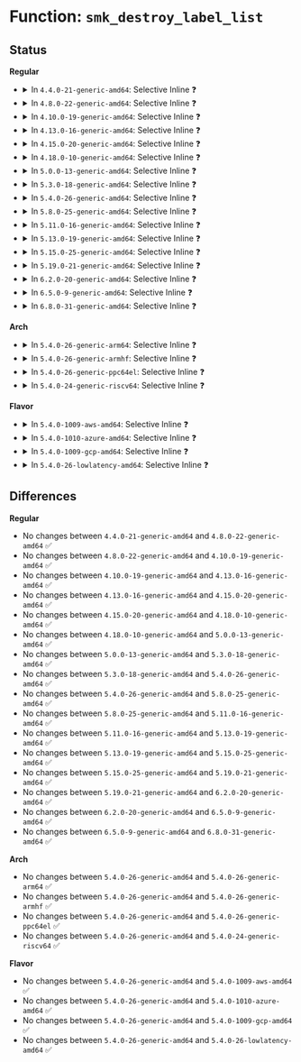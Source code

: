 # Function: <code>smk_destroy_label_list</code>

## Status
<b>Regular</b>
<ul>
<li>
<details>
<summary>In <code>4.4.0-21-generic-amd64</code>: Selective Inline ❓</summary>

```c
void smk_destroy_label_list(struct list_head * list)
```

```json
{
  "name": "smk_destroy_label_list",
  "collision_type": "Unique Global",
  "inline_type": "Selective",
  "funcs": [
    {
      "addr": 18446744071582404978,
      "name": "smk_destroy_label_list",
      "external": true,
      "loc": "security/smack/smackfs.c:2014",
      "file": "security/smack/smackfs.c",
      "inline": "not declared, inlined",
      "caller_inline": [
        "security/smack/smackfs.c:smk_write_onlycap",
        "security/smack/smackfs.c:smk_write_relabel_self",
        "security/smack/smackfs.c:smk_write_relabel_self"
      ],
      "caller_func": [
        "security/smack/smack_lsm.c:smack_cred_free",
        "security/smack/smack_lsm.c:smack_setprocattr",
        "security/smack/smack_lsm.c:smack_cred_prepare"
      ]
    }
  ],
  "symbols": [
    {
      "addr": 18446744071582408992,
      "name": "smk_destroy_label_list",
      "section": ".text",
      "bind": "STB_GLOBAL",
      "size": 59
    }
  ]
}
```
</details>
</li>
<li>
<details>
<summary>In <code>4.8.0-22-generic-amd64</code>: Selective Inline ❓</summary>

```c
void smk_destroy_label_list(struct list_head * list)
```

```json
{
  "name": "smk_destroy_label_list",
  "collision_type": "Unique Global",
  "inline_type": "Selective",
  "funcs": [
    {
      "addr": 18446744071582626085,
      "name": "smk_destroy_label_list",
      "external": true,
      "loc": "security/smack/smackfs.c:1983",
      "file": "security/smack/smackfs.c",
      "inline": "not declared, inlined",
      "caller_inline": [
        "security/smack/smackfs.c:smk_write_relabel_self",
        "security/smack/smackfs.c:smk_write_relabel_self",
        "security/smack/smackfs.c:smk_write_onlycap"
      ],
      "caller_func": [
        "security/smack/smack_lsm.c:smack_setprocattr",
        "security/smack/smack_lsm.c:smack_cred_prepare",
        "security/smack/smack_lsm.c:smack_cred_free"
      ]
    }
  ],
  "symbols": [
    {
      "addr": 18446744071582630400,
      "name": "smk_destroy_label_list",
      "section": ".text",
      "bind": "STB_GLOBAL",
      "size": 59
    }
  ]
}
```
</details>
</li>
<li>
<details>
<summary>In <code>4.10.0-19-generic-amd64</code>: Selective Inline ❓</summary>

```c
void smk_destroy_label_list(struct list_head * list)
```

```json
{
  "name": "smk_destroy_label_list",
  "collision_type": "Unique Global",
  "inline_type": "Selective",
  "funcs": [
    {
      "addr": 18446744071582719509,
      "name": "smk_destroy_label_list",
      "external": true,
      "loc": "security/smack/smackfs.c:1983",
      "file": "security/smack/smackfs.c",
      "inline": "not declared, inlined",
      "caller_inline": [
        "security/smack/smackfs.c:smk_write_relabel_self",
        "security/smack/smackfs.c:smk_write_relabel_self",
        "security/smack/smackfs.c:smk_write_onlycap"
      ],
      "caller_func": [
        "security/smack/smack_lsm.c:smack_setprocattr",
        "security/smack/smack_lsm.c:smack_cred_prepare",
        "security/smack/smack_lsm.c:smack_cred_free"
      ]
    }
  ],
  "symbols": [
    {
      "addr": 18446744071582723504,
      "name": "smk_destroy_label_list",
      "section": ".text",
      "bind": "STB_GLOBAL",
      "size": 59
    }
  ]
}
```
</details>
</li>
<li>
<details>
<summary>In <code>4.13.0-16-generic-amd64</code>: Selective Inline ❓</summary>

```c
void smk_destroy_label_list(struct list_head * list)
```

```json
{
  "name": "smk_destroy_label_list",
  "collision_type": "Unique Global",
  "inline_type": "Selective",
  "funcs": [
    {
      "addr": 18446744071582811130,
      "name": "smk_destroy_label_list",
      "external": true,
      "loc": "security/smack/smackfs.c:1988",
      "file": "security/smack/smackfs.c",
      "inline": "not declared, inlined",
      "caller_inline": [
        "security/smack/smackfs.c:smk_write_relabel_self",
        "security/smack/smackfs.c:smk_write_relabel_self",
        "security/smack/smackfs.c:smk_write_onlycap"
      ],
      "caller_func": [
        "security/smack/smack_lsm.c:smack_setprocattr",
        "security/smack/smack_lsm.c:smack_cred_prepare",
        "security/smack/smack_lsm.c:smack_cred_free"
      ]
    }
  ],
  "symbols": [
    {
      "addr": 18446744071582816064,
      "name": "smk_destroy_label_list",
      "section": ".text",
      "bind": "STB_GLOBAL",
      "size": 59
    }
  ]
}
```
</details>
</li>
<li>
<details>
<summary>In <code>4.15.0-20-generic-amd64</code>: Selective Inline ❓</summary>

```c
void smk_destroy_label_list(struct list_head * list)
```

```json
{
  "name": "smk_destroy_label_list",
  "collision_type": "Unique Global",
  "inline_type": "Selective",
  "funcs": [
    {
      "addr": 18446744071582967946,
      "name": "smk_destroy_label_list",
      "external": true,
      "loc": "security/smack/smackfs.c:1988",
      "file": "security/smack/smackfs.c",
      "inline": "not declared, inlined",
      "caller_inline": [
        "security/smack/smackfs.c:smk_write_relabel_self",
        "security/smack/smackfs.c:smk_write_relabel_self",
        "security/smack/smackfs.c:smk_write_onlycap"
      ],
      "caller_func": [
        "security/smack/smack_lsm.c:smack_setprocattr",
        "security/smack/smack_lsm.c:smack_cred_prepare",
        "security/smack/smack_lsm.c:smack_cred_free"
      ]
    }
  ],
  "symbols": [
    {
      "addr": 18446744071582972880,
      "name": "smk_destroy_label_list",
      "section": ".text",
      "bind": "STB_GLOBAL",
      "size": 59
    }
  ]
}
```
</details>
</li>
<li>
<details>
<summary>In <code>4.18.0-10-generic-amd64</code>: Selective Inline ❓</summary>

```c
void smk_destroy_label_list(struct list_head * list)
```

```json
{
  "name": "smk_destroy_label_list",
  "collision_type": "Unique Global",
  "inline_type": "Selective",
  "funcs": [
    {
      "addr": 18446744071583168851,
      "name": "smk_destroy_label_list",
      "external": true,
      "loc": "security/smack/smackfs.c:1988",
      "file": "security/smack/smackfs.c",
      "inline": "not declared, inlined",
      "caller_inline": [
        "security/smack/smackfs.c:smk_write_relabel_self",
        "security/smack/smackfs.c:smk_write_relabel_self",
        "security/smack/smackfs.c:smk_write_onlycap"
      ],
      "caller_func": [
        "security/smack/smack_lsm.c:smack_setprocattr",
        "security/smack/smack_lsm.c:smack_cred_prepare",
        "security/smack/smack_lsm.c:smack_cred_free"
      ]
    }
  ],
  "symbols": [
    {
      "addr": 18446744071583172784,
      "name": "smk_destroy_label_list",
      "section": ".text",
      "bind": "STB_GLOBAL",
      "size": 59
    }
  ]
}
```
</details>
</li>
<li>
<details>
<summary>In <code>5.0.0-13-generic-amd64</code>: Selective Inline ❓</summary>

```c
void smk_destroy_label_list(struct list_head * list)
```

```json
{
  "name": "smk_destroy_label_list",
  "collision_type": "Unique Global",
  "inline_type": "Selective",
  "funcs": [
    {
      "addr": 18446744071583278945,
      "name": "smk_destroy_label_list",
      "external": true,
      "loc": "security/smack/smackfs.c:1988",
      "file": "security/smack/smackfs.c",
      "inline": "not declared, inlined",
      "caller_inline": [
        "security/smack/smackfs.c:smk_write_relabel_self",
        "security/smack/smackfs.c:smk_write_relabel_self",
        "security/smack/smackfs.c:smk_write_onlycap"
      ],
      "caller_func": [
        "security/smack/smack_lsm.c:smack_setprocattr",
        "security/smack/smack_lsm.c:smack_cred_prepare",
        "security/smack/smack_lsm.c:smack_cred_free"
      ]
    }
  ],
  "symbols": [
    {
      "addr": 18446744071583289088,
      "name": "smk_destroy_label_list",
      "section": ".text",
      "bind": "STB_GLOBAL",
      "size": 59
    }
  ]
}
```
</details>
</li>
<li>
<details>
<summary>In <code>5.3.0-18-generic-amd64</code>: Selective Inline ❓</summary>

```c
void smk_destroy_label_list(struct list_head * list)
```

```json
{
  "name": "smk_destroy_label_list",
  "collision_type": "Unique Global",
  "inline_type": "Selective",
  "funcs": [
    {
      "addr": 18446744071583466413,
      "name": "smk_destroy_label_list",
      "external": true,
      "loc": "security/smack/smackfs.c:1960",
      "file": "security/smack/smackfs.c",
      "inline": "not declared, inlined",
      "caller_inline": [
        "security/smack/smackfs.c:smk_write_relabel_self",
        "security/smack/smackfs.c:smk_write_relabel_self",
        "security/smack/smackfs.c:smk_write_onlycap"
      ],
      "caller_func": [
        "security/smack/smack_lsm.c:smack_setprocattr",
        "security/smack/smack_lsm.c:smack_cred_prepare",
        "security/smack/smack_lsm.c:smack_cred_free"
      ]
    }
  ],
  "symbols": [
    {
      "addr": 18446744071583476384,
      "name": "smk_destroy_label_list",
      "section": ".text",
      "bind": "STB_GLOBAL",
      "size": 56
    }
  ]
}
```
</details>
</li>
<li>
<details>
<summary>In <code>5.4.0-26-generic-amd64</code>: Selective Inline ❓</summary>

```c
void smk_destroy_label_list(struct list_head * list)
```

```json
{
  "name": "smk_destroy_label_list",
  "collision_type": "Unique Global",
  "inline_type": "Selective",
  "funcs": [
    {
      "addr": 18446744071583572365,
      "name": "smk_destroy_label_list",
      "external": true,
      "loc": "security/smack/smackfs.c:1960",
      "file": "security/smack/smackfs.c",
      "inline": "not declared, inlined",
      "caller_inline": [
        "security/smack/smackfs.c:smk_write_relabel_self",
        "security/smack/smackfs.c:smk_write_relabel_self",
        "security/smack/smackfs.c:smk_write_onlycap"
      ],
      "caller_func": [
        "security/smack/smack_lsm.c:smack_setprocattr",
        "security/smack/smack_lsm.c:smack_cred_prepare",
        "security/smack/smack_lsm.c:smack_cred_free"
      ]
    }
  ],
  "symbols": [
    {
      "addr": 18446744071583582336,
      "name": "smk_destroy_label_list",
      "section": ".text",
      "bind": "STB_GLOBAL",
      "size": 56
    }
  ]
}
```
</details>
</li>
<li>
<details>
<summary>In <code>5.8.0-25-generic-amd64</code>: Selective Inline ❓</summary>

```c
void smk_destroy_label_list(struct list_head * list)
```

```json
{
  "name": "smk_destroy_label_list",
  "collision_type": "Unique Global",
  "inline_type": "Selective",
  "funcs": [
    {
      "addr": 18446744071583933047,
      "name": "smk_destroy_label_list",
      "external": true,
      "loc": "security/smack/smackfs.c:1979",
      "file": "security/smack/smackfs.c",
      "inline": "not declared, inlined",
      "caller_inline": [
        "security/smack/smackfs.c:smk_write_relabel_self",
        "security/smack/smackfs.c:smk_write_relabel_self",
        "security/smack/smackfs.c:smk_write_onlycap"
      ],
      "caller_func": [
        "security/smack/smack_lsm.c:smack_setprocattr",
        "security/smack/smack_lsm.c:smack_cred_prepare",
        "security/smack/smack_lsm.c:smack_cred_free"
      ]
    }
  ],
  "symbols": [
    {
      "addr": 18446744071583934928,
      "name": "smk_destroy_label_list",
      "section": ".text",
      "bind": "STB_GLOBAL",
      "size": 56
    }
  ]
}
```
</details>
</li>
<li>
<details>
<summary>In <code>5.11.0-16-generic-amd64</code>: Selective Inline ❓</summary>

```c
void smk_destroy_label_list(struct list_head * list)
```

```json
{
  "name": "smk_destroy_label_list",
  "collision_type": "Unique Global",
  "inline_type": "Selective",
  "funcs": [
    {
      "addr": 18446744071584053303,
      "name": "smk_destroy_label_list",
      "external": true,
      "loc": "security/smack/smackfs.c:1987",
      "file": "security/smack/smackfs.c",
      "inline": "not declared, inlined",
      "caller_inline": [
        "security/smack/smackfs.c:smk_write_relabel_self",
        "security/smack/smackfs.c:smk_write_relabel_self",
        "security/smack/smackfs.c:smk_write_onlycap"
      ],
      "caller_func": [
        "security/smack/smack_lsm.c:smack_setprocattr",
        "security/smack/smack_lsm.c:smack_cred_prepare",
        "security/smack/smack_lsm.c:smack_cred_free"
      ]
    }
  ],
  "symbols": [
    {
      "addr": 18446744071584055200,
      "name": "smk_destroy_label_list",
      "section": ".text",
      "bind": "STB_GLOBAL",
      "size": 56
    }
  ]
}
```
</details>
</li>
<li>
<details>
<summary>In <code>5.13.0-19-generic-amd64</code>: Selective Inline ❓</summary>

```c
void smk_destroy_label_list(struct list_head * list)
```

```json
{
  "name": "smk_destroy_label_list",
  "collision_type": "Unique Global",
  "inline_type": "Selective",
  "funcs": [
    {
      "addr": 18446744071584083078,
      "name": "smk_destroy_label_list",
      "external": true,
      "loc": "security/smack/smackfs.c:1989",
      "file": "security/smack/smackfs.c",
      "inline": "not declared, inlined",
      "caller_inline": [
        "security/smack/smackfs.c:smk_write_relabel_self",
        "security/smack/smackfs.c:smk_write_relabel_self",
        "security/smack/smackfs.c:smk_write_onlycap"
      ],
      "caller_func": [
        "security/smack/smack_lsm.c:smack_setprocattr",
        "security/smack/smack_lsm.c:smack_cred_prepare",
        "security/smack/smack_lsm.c:smack_cred_free"
      ]
    }
  ],
  "symbols": [
    {
      "addr": 18446744071584083200,
      "name": "smk_destroy_label_list",
      "section": ".text",
      "bind": "STB_GLOBAL",
      "size": 56
    }
  ]
}
```
</details>
</li>
<li>
<details>
<summary>In <code>5.15.0-25-generic-amd64</code>: Selective Inline ❓</summary>

```c
void smk_destroy_label_list(struct list_head * list)
```

```json
{
  "name": "smk_destroy_label_list",
  "collision_type": "Unique Global",
  "inline_type": "Selective",
  "funcs": [
    {
      "addr": 18446744071584455894,
      "name": "smk_destroy_label_list",
      "external": true,
      "loc": "security/smack/smackfs.c:1990",
      "file": "security/smack/smackfs.c",
      "inline": "not declared, inlined",
      "caller_inline": [
        "security/smack/smackfs.c:smk_write_relabel_self",
        "security/smack/smackfs.c:smk_write_relabel_self",
        "security/smack/smackfs.c:smk_write_onlycap"
      ],
      "caller_func": [
        "security/smack/smack_lsm.c:smack_setprocattr",
        "security/smack/smack_lsm.c:smack_cred_prepare",
        "security/smack/smack_lsm.c:smack_cred_free"
      ]
    }
  ],
  "symbols": [
    {
      "addr": 18446744071584456016,
      "name": "smk_destroy_label_list",
      "section": ".text",
      "bind": "STB_GLOBAL",
      "size": 56
    }
  ]
}
```
</details>
</li>
<li>
<details>
<summary>In <code>5.19.0-21-generic-amd64</code>: Selective Inline ❓</summary>

```c
void smk_destroy_label_list(struct list_head * list)
```

```json
{
  "name": "smk_destroy_label_list",
  "collision_type": "Unique Global",
  "inline_type": "Selective",
  "funcs": [
    {
      "addr": 18446744071585089975,
      "name": "smk_destroy_label_list",
      "external": true,
      "loc": "security/smack/smackfs.c:1989",
      "file": "security/smack/smackfs.c",
      "inline": "not declared, inlined",
      "caller_inline": [
        "security/smack/smackfs.c:smk_write_relabel_self",
        "security/smack/smackfs.c:smk_write_relabel_self",
        "security/smack/smackfs.c:smk_write_onlycap"
      ],
      "caller_func": [
        "security/smack/smack_lsm.c:smack_setprocattr",
        "security/smack/smack_lsm.c:smack_cred_prepare",
        "security/smack/smack_lsm.c:smack_cred_free"
      ]
    }
  ],
  "symbols": [
    {
      "addr": 18446744071585090112,
      "name": "smk_destroy_label_list",
      "section": ".text",
      "bind": "STB_GLOBAL",
      "size": 62
    }
  ]
}
```
</details>
</li>
<li>
<details>
<summary>In <code>6.2.0-20-generic-amd64</code>: Selective Inline ❓</summary>

```c
void smk_destroy_label_list(struct list_head * list)
```

```json
{
  "name": "smk_destroy_label_list",
  "collision_type": "Unique Global",
  "inline_type": "Selective",
  "funcs": [
    {
      "addr": 18446744071585813559,
      "name": "smk_destroy_label_list",
      "external": true,
      "loc": "security/smack/smackfs.c:1989",
      "file": "security/smack/smackfs.c",
      "inline": "not declared, inlined",
      "caller_inline": [
        "security/smack/smackfs.c:smk_write_relabel_self",
        "security/smack/smackfs.c:smk_write_relabel_self",
        "security/smack/smackfs.c:smk_write_onlycap"
      ],
      "caller_func": [
        "security/smack/smack_lsm.c:smack_setprocattr",
        "security/smack/smack_lsm.c:smack_cred_prepare",
        "security/smack/smack_lsm.c:smack_cred_free"
      ]
    }
  ],
  "symbols": [
    {
      "addr": 18446744071585813712,
      "name": "smk_destroy_label_list",
      "section": ".text",
      "bind": "STB_GLOBAL",
      "size": 62
    }
  ]
}
```
</details>
</li>
<li>
<details>
<summary>In <code>6.5.0-9-generic-amd64</code>: Selective Inline ❓</summary>

```c
void smk_destroy_label_list(struct list_head * list)
```

```json
{
  "name": "smk_destroy_label_list",
  "collision_type": "Unique Global",
  "inline_type": "Selective",
  "funcs": [
    {
      "addr": 18446744071586045463,
      "name": "smk_destroy_label_list",
      "external": true,
      "loc": "security/smack/smackfs.c:2000",
      "file": "security/smack/smackfs.c",
      "inline": "not declared, inlined",
      "caller_inline": [
        "security/smack/smackfs.c:smk_write_relabel_self",
        "security/smack/smackfs.c:smk_write_relabel_self",
        "security/smack/smackfs.c:smk_write_onlycap"
      ],
      "caller_func": [
        "security/smack/smack_lsm.c:smack_setprocattr",
        "security/smack/smack_lsm.c:smack_cred_prepare",
        "security/smack/smack_lsm.c:smack_cred_free"
      ]
    }
  ],
  "symbols": [
    {
      "addr": 18446744071586045616,
      "name": "smk_destroy_label_list",
      "section": ".text",
      "bind": "STB_GLOBAL",
      "size": 62
    }
  ]
}
```
</details>
</li>
<li>
<details>
<summary>In <code>6.8.0-31-generic-amd64</code>: Selective Inline ❓</summary>

```c
void smk_destroy_label_list(struct list_head * list)
```

```json
{
  "name": "smk_destroy_label_list",
  "collision_type": "Unique Global",
  "inline_type": "Selective",
  "funcs": [
    {
      "addr": 18446744071586294074,
      "name": "smk_destroy_label_list",
      "external": true,
      "loc": "security/smack/smackfs.c:2012",
      "file": "security/smack/smackfs.c",
      "inline": "not declared, inlined",
      "caller_inline": [
        "security/smack/smackfs.c:smk_write_relabel_self",
        "security/smack/smackfs.c:smk_write_relabel_self",
        "security/smack/smackfs.c:smk_write_onlycap"
      ],
      "caller_func": [
        "security/smack/smack_lsm.c:do_setattr",
        "security/smack/smack_lsm.c:smack_cred_prepare",
        "security/smack/smack_lsm.c:smack_cred_free"
      ]
    }
  ],
  "symbols": [
    {
      "addr": 18446744071586294224,
      "name": "smk_destroy_label_list",
      "section": ".text",
      "bind": "STB_GLOBAL",
      "size": 62
    }
  ]
}
```
</details>
</li>
</ul>
<b>Arch</b>
<ul>
<li>
<details>
<summary>In <code>5.4.0-26-generic-arm64</code>: Selective Inline ❓</summary>

```c
void smk_destroy_label_list(struct list_head * list)
```

```json
{
  "name": "smk_destroy_label_list",
  "collision_type": "Unique Global",
  "inline_type": "Selective",
  "funcs": [
    {
      "addr": 18446603336495349832,
      "name": "smk_destroy_label_list",
      "external": true,
      "loc": "security/smack/smackfs.c:1960",
      "file": "security/smack/smackfs.c",
      "inline": "not declared, inlined",
      "caller_inline": [
        "security/smack/smackfs.c:smk_write_relabel_self",
        "security/smack/smackfs.c:smk_write_relabel_self",
        "security/smack/smackfs.c:smk_write_onlycap"
      ],
      "caller_func": [
        "security/smack/smack_lsm.c:smack_setprocattr",
        "security/smack/smack_lsm.c:smack_cred_prepare",
        "security/smack/smack_lsm.c:smack_cred_free"
      ]
    }
  ],
  "symbols": [
    {
      "addr": 18446603336495361624,
      "name": "smk_destroy_label_list",
      "section": ".text",
      "bind": "STB_GLOBAL",
      "size": 80
    }
  ]
}
```
</details>
</li>
<li>
<details>
<summary>In <code>5.4.0-26-generic-armhf</code>: Selective Inline ❓</summary>

```c
void smk_destroy_label_list(struct list_head * list)
```

```json
{
  "name": "smk_destroy_label_list",
  "collision_type": "Unique Global",
  "inline_type": "Selective",
  "funcs": [
    {
      "addr": 3228725424,
      "name": "smk_destroy_label_list",
      "external": true,
      "loc": "security/smack/smackfs.c:1960",
      "file": "security/smack/smackfs.c",
      "inline": "not declared, inlined",
      "caller_inline": [
        "security/smack/smackfs.c:smk_write_relabel_self",
        "security/smack/smackfs.c:smk_write_relabel_self",
        "security/smack/smackfs.c:smk_write_onlycap"
      ],
      "caller_func": [
        "security/smack/smack_lsm.c:smack_setprocattr",
        "security/smack/smack_lsm.c:smack_cred_prepare",
        "security/smack/smack_lsm.c:smack_cred_free"
      ]
    }
  ],
  "symbols": [
    {
      "addr": 3228736604,
      "name": "smk_destroy_label_list",
      "section": ".text",
      "bind": "STB_GLOBAL",
      "size": 72
    }
  ]
}
```
</details>
</li>
<li>
<details>
<summary>In <code>5.4.0-26-generic-ppc64el</code>: Selective Inline ❓</summary>

```c
void smk_destroy_label_list(struct list_head * list)
```

```json
{
  "name": "smk_destroy_label_list",
  "collision_type": "Unique Global",
  "inline_type": "Selective",
  "funcs": [
    {
      "addr": 13835058055289369244,
      "name": "smk_destroy_label_list",
      "external": true,
      "loc": "security/smack/smackfs.c:1960",
      "file": "security/smack/smackfs.c",
      "inline": "not declared, inlined",
      "caller_inline": [
        "security/smack/smackfs.c:smk_write_relabel_self",
        "security/smack/smackfs.c:smk_write_relabel_self",
        "security/smack/smackfs.c:smk_write_onlycap"
      ],
      "caller_func": [
        "security/smack/smack_lsm.c:smack_setprocattr",
        "security/smack/smack_lsm.c:smack_cred_prepare",
        "security/smack/smack_lsm.c:smack_cred_free"
      ]
    }
  ],
  "symbols": [
    {
      "addr": 13835058055289373280,
      "name": "smk_destroy_label_list",
      "section": ".text",
      "bind": "STB_GLOBAL",
      "size": 120
    }
  ]
}
```
</details>
</li>
<li>
<details>
<summary>In <code>5.4.0-24-generic-riscv64</code>: Selective Inline ❓</summary>

```c
void smk_destroy_label_list(struct list_head * list)
```

```json
{
  "name": "smk_destroy_label_list",
  "collision_type": "Unique Global",
  "inline_type": "Selective",
  "funcs": [
    {
      "addr": 18446743936274559560,
      "name": "smk_destroy_label_list",
      "external": true,
      "loc": "security/smack/smackfs.c:1960",
      "file": "security/smack/smackfs.c",
      "inline": "not declared, inlined",
      "caller_inline": [
        "security/smack/smackfs.c:smk_write_relabel_self",
        "security/smack/smackfs.c:smk_write_relabel_self",
        "security/smack/smackfs.c:smk_write_onlycap"
      ],
      "caller_func": [
        "security/smack/smack_lsm.c:smack_setprocattr",
        "security/smack/smack_lsm.c:smack_cred_prepare",
        "security/smack/smack_lsm.c:smack_cred_free"
      ]
    }
  ],
  "symbols": [
    {
      "addr": 18446743936274568168,
      "name": "smk_destroy_label_list",
      "section": ".text",
      "bind": "STB_GLOBAL",
      "size": 70
    }
  ]
}
```
</details>
</li>
</ul>
<b>Flavor</b>
<ul>
<li>
<details>
<summary>In <code>5.4.0-1009-aws-amd64</code>: Selective Inline ❓</summary>

```c
void smk_destroy_label_list(struct list_head * list)
```

```json
{
  "name": "smk_destroy_label_list",
  "collision_type": "Unique Global",
  "inline_type": "Selective",
  "funcs": [
    {
      "addr": 18446744071583541101,
      "name": "smk_destroy_label_list",
      "external": true,
      "loc": "security/smack/smackfs.c:1960",
      "file": "security/smack/smackfs.c",
      "inline": "not declared, inlined",
      "caller_inline": [
        "security/smack/smackfs.c:smk_write_relabel_self",
        "security/smack/smackfs.c:smk_write_relabel_self",
        "security/smack/smackfs.c:smk_write_onlycap"
      ],
      "caller_func": [
        "security/smack/smack_lsm.c:smack_setprocattr",
        "security/smack/smack_lsm.c:smack_cred_prepare",
        "security/smack/smack_lsm.c:smack_cred_free"
      ]
    }
  ],
  "symbols": [
    {
      "addr": 18446744071583551072,
      "name": "smk_destroy_label_list",
      "section": ".text",
      "bind": "STB_GLOBAL",
      "size": 56
    }
  ]
}
```
</details>
</li>
<li>
<details>
<summary>In <code>5.4.0-1010-azure-amd64</code>: Selective Inline ❓</summary>

```c
void smk_destroy_label_list(struct list_head * list)
```

```json
{
  "name": "smk_destroy_label_list",
  "collision_type": "Unique Global",
  "inline_type": "Selective",
  "funcs": [
    {
      "addr": 18446744071583478157,
      "name": "smk_destroy_label_list",
      "external": true,
      "loc": "security/smack/smackfs.c:1960",
      "file": "security/smack/smackfs.c",
      "inline": "not declared, inlined",
      "caller_inline": [
        "security/smack/smackfs.c:smk_write_relabel_self",
        "security/smack/smackfs.c:smk_write_relabel_self",
        "security/smack/smackfs.c:smk_write_onlycap"
      ],
      "caller_func": [
        "security/smack/smack_lsm.c:smack_setprocattr",
        "security/smack/smack_lsm.c:smack_cred_prepare",
        "security/smack/smack_lsm.c:smack_cred_free"
      ]
    }
  ],
  "symbols": [
    {
      "addr": 18446744071583488128,
      "name": "smk_destroy_label_list",
      "section": ".text",
      "bind": "STB_GLOBAL",
      "size": 56
    }
  ]
}
```
</details>
</li>
<li>
<details>
<summary>In <code>5.4.0-1009-gcp-amd64</code>: Selective Inline ❓</summary>

```c
void smk_destroy_label_list(struct list_head * list)
```

```json
{
  "name": "smk_destroy_label_list",
  "collision_type": "Unique Global",
  "inline_type": "Selective",
  "funcs": [
    {
      "addr": 18446744071583524877,
      "name": "smk_destroy_label_list",
      "external": true,
      "loc": "security/smack/smackfs.c:1960",
      "file": "security/smack/smackfs.c",
      "inline": "not declared, inlined",
      "caller_inline": [
        "security/smack/smackfs.c:smk_write_relabel_self",
        "security/smack/smackfs.c:smk_write_relabel_self",
        "security/smack/smackfs.c:smk_write_onlycap"
      ],
      "caller_func": [
        "security/smack/smack_lsm.c:smack_setprocattr",
        "security/smack/smack_lsm.c:smack_cred_prepare",
        "security/smack/smack_lsm.c:smack_cred_free"
      ]
    }
  ],
  "symbols": [
    {
      "addr": 18446744071583534848,
      "name": "smk_destroy_label_list",
      "section": ".text",
      "bind": "STB_GLOBAL",
      "size": 56
    }
  ]
}
```
</details>
</li>
<li>
<details>
<summary>In <code>5.4.0-26-lowlatency-amd64</code>: Selective Inline ❓</summary>

```c
void smk_destroy_label_list(struct list_head * list)
```

```json
{
  "name": "smk_destroy_label_list",
  "collision_type": "Unique Global",
  "inline_type": "Selective",
  "funcs": [
    {
      "addr": 18446744071583621821,
      "name": "smk_destroy_label_list",
      "external": true,
      "loc": "security/smack/smackfs.c:1960",
      "file": "security/smack/smackfs.c",
      "inline": "not declared, inlined",
      "caller_inline": [
        "security/smack/smackfs.c:smk_write_relabel_self",
        "security/smack/smackfs.c:smk_write_relabel_self",
        "security/smack/smackfs.c:smk_write_onlycap"
      ],
      "caller_func": [
        "security/smack/smack_lsm.c:smack_setprocattr",
        "security/smack/smack_lsm.c:smack_cred_prepare",
        "security/smack/smack_lsm.c:smack_cred_free"
      ]
    }
  ],
  "symbols": [
    {
      "addr": 18446744071583631792,
      "name": "smk_destroy_label_list",
      "section": ".text",
      "bind": "STB_GLOBAL",
      "size": 56
    }
  ]
}
```
</details>
</li>
</ul>

## Differences
<b>Regular</b>
<ul>
<li>
No changes between <code>4.4.0-21-generic-amd64</code> and <code>4.8.0-22-generic-amd64</code> ✅
</li>
<li>
No changes between <code>4.8.0-22-generic-amd64</code> and <code>4.10.0-19-generic-amd64</code> ✅
</li>
<li>
No changes between <code>4.10.0-19-generic-amd64</code> and <code>4.13.0-16-generic-amd64</code> ✅
</li>
<li>
No changes between <code>4.13.0-16-generic-amd64</code> and <code>4.15.0-20-generic-amd64</code> ✅
</li>
<li>
No changes between <code>4.15.0-20-generic-amd64</code> and <code>4.18.0-10-generic-amd64</code> ✅
</li>
<li>
No changes between <code>4.18.0-10-generic-amd64</code> and <code>5.0.0-13-generic-amd64</code> ✅
</li>
<li>
No changes between <code>5.0.0-13-generic-amd64</code> and <code>5.3.0-18-generic-amd64</code> ✅
</li>
<li>
No changes between <code>5.3.0-18-generic-amd64</code> and <code>5.4.0-26-generic-amd64</code> ✅
</li>
<li>
No changes between <code>5.4.0-26-generic-amd64</code> and <code>5.8.0-25-generic-amd64</code> ✅
</li>
<li>
No changes between <code>5.8.0-25-generic-amd64</code> and <code>5.11.0-16-generic-amd64</code> ✅
</li>
<li>
No changes between <code>5.11.0-16-generic-amd64</code> and <code>5.13.0-19-generic-amd64</code> ✅
</li>
<li>
No changes between <code>5.13.0-19-generic-amd64</code> and <code>5.15.0-25-generic-amd64</code> ✅
</li>
<li>
No changes between <code>5.15.0-25-generic-amd64</code> and <code>5.19.0-21-generic-amd64</code> ✅
</li>
<li>
No changes between <code>5.19.0-21-generic-amd64</code> and <code>6.2.0-20-generic-amd64</code> ✅
</li>
<li>
No changes between <code>6.2.0-20-generic-amd64</code> and <code>6.5.0-9-generic-amd64</code> ✅
</li>
<li>
No changes between <code>6.5.0-9-generic-amd64</code> and <code>6.8.0-31-generic-amd64</code> ✅
</li>
</ul>
<b>Arch</b>
<ul>
<li>
No changes between <code>5.4.0-26-generic-amd64</code> and <code>5.4.0-26-generic-arm64</code> ✅
</li>
<li>
No changes between <code>5.4.0-26-generic-amd64</code> and <code>5.4.0-26-generic-armhf</code> ✅
</li>
<li>
No changes between <code>5.4.0-26-generic-amd64</code> and <code>5.4.0-26-generic-ppc64el</code> ✅
</li>
<li>
No changes between <code>5.4.0-26-generic-amd64</code> and <code>5.4.0-24-generic-riscv64</code> ✅
</li>
</ul>
<b>Flavor</b>
<ul>
<li>
No changes between <code>5.4.0-26-generic-amd64</code> and <code>5.4.0-1009-aws-amd64</code> ✅
</li>
<li>
No changes between <code>5.4.0-26-generic-amd64</code> and <code>5.4.0-1010-azure-amd64</code> ✅
</li>
<li>
No changes between <code>5.4.0-26-generic-amd64</code> and <code>5.4.0-1009-gcp-amd64</code> ✅
</li>
<li>
No changes between <code>5.4.0-26-generic-amd64</code> and <code>5.4.0-26-lowlatency-amd64</code> ✅
</li>
</ul>
